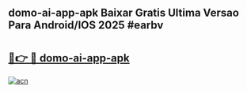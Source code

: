 ## domo-ai-app-apk Baixar Gratis Ultima Versao Para Android/IOS 2025 #earbv

# <h2><a href="https://ainizakaria.my?title=domo-ai-app-apk&ref=20M">🔗👉 🔴 domo-ai-app-apk</a></h2>

[![acn](https://github.com/user-attachments/assets/0f9c940e-d8b0-45ae-aac7-cd30a18b3e1c)](https://ainizakaria.my?title=domo-ai-app-apk&ref=20M)

